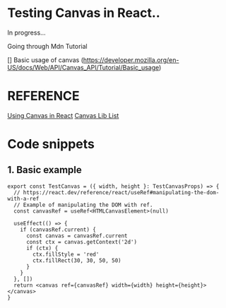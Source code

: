 # Testing Canvas in React..

In progress...

Going through Mdn Tutorial

[] Basic usage of canvas (https://developer.mozilla.org/en-US/docs/Web/API/Canvas_API/Tutorial/Basic_usage)

# REFERENCE

[Using Canvas in React](https://medium.com/@pdx.lucasm/canvas-with-react-js-32e133c05258)
[Canvas Lib List](https://webdesign.tutsplus.com/best-free-canvas-libraries-in-javascript--cms-37317a)

# Code snippets

## 1. Basic example

```tsx
export const TestCanvas = ({ width, height }: TestCanvasProps) => {
  // https://react.dev/reference/react/useRef#manipulating-the-dom-with-a-ref
  // Example of manipulating the DOM with ref.
  const canvasRef = useRef<HTMLCanvasElement>(null)

  useEffect(() => {
    if (canvasRef.current) {
      const canvas = canvasRef.current
      const ctx = canvas.getContext('2d')
      if (ctx) {
        ctx.fillStyle = 'red'
        ctx.fillRect(30, 30, 50, 50)
      }
    }
  }, [])
  return <canvas ref={canvasRef} width={width} height={height}></canvas>
}
```

